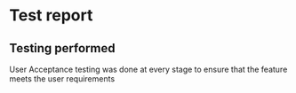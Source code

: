 # Test report  

## Testing performed

User Acceptance testing was done at every stage to ensure that the feature meets the user requirements
